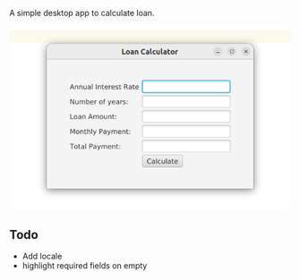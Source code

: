 A simple desktop app to calculate loan.

![app](./images/app.png)

## Todo

* Add locale
* highlight required fields on empty
